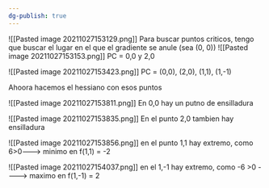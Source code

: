 ```yaml
---
dg-publish: true
---
```

![[Pasted image 20211027153129.png]]
Para buscar puntos criticos, tengo que buscar el lugar en el que el gradiente se anule (sea (0, 0))
![[Pasted image 20211027153153.png]]
PC = 0,0 y 2,0

![[Pasted image 20211027153423.png]]
PC = (0,0), (2,0), (1,1), (1,-1)

Ahoora hacemos el hessiano con esos puntos

![[Pasted image 20211027153811.png]]
En 0,0 hay un putno de ensilladura

![[Pasted image 20211027153835.png]]
En el punto 2,0 tambien hay ensilladura

![[Pasted image 20211027153856.png]]
en el punto 1,1 hay extremo, como 6>0---> minimo en f(1,1) = -2

![[Pasted image 20211027154037.png]]
en el 1,-1 hay extremo, como -6 >0 ----> maximo en f(1,-1) = 2